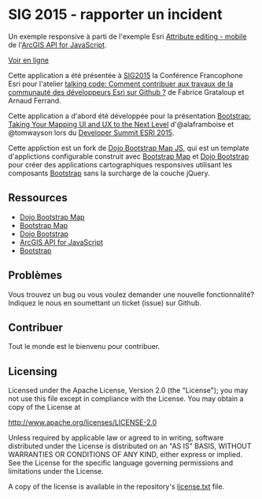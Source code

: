 # SIG 2015 - rapporter un incident

Un exemple responsive à parti de l'exemple Esri [Attribute editing - mobile](https://developers.arcgis.com/javascript/jssamples/mobile_citizenrequest.html) de l'[ArcGIS API for JavaScript](//js.arcgis.com).

[Voir en ligne](http://tsamaya.github.io/sig2015-incidents/)

Cette application a été présentée à [SIG2015](http://sig2015.esrifrance.fr) la Conférence Francophone Esri pour l'atelier [talking code: Comment contribuer aux travaux de la communauté des développeurs Esri sur Github ?](http://sig2015.esrifrance.fr/Talking-Code.aspx) de Fabrice Grataloup et Arnaud Ferrand.

Cette application a d'abord été développée pour la présentation [Bootstrap: Taking Your Mapping UI and UX to the Next Level](http://video.esri.com/watch/4369/bootstrap-taking-your-mapping-ui-and-ux-to-the-next-level) d'@alaframboise et @tomwayson lors du [Developer Summit ESRI 2015](http://proceedings.esri.com/library/userconf/devsummit15/).

Cette appliction est un fork de [Dojo Bootstrap Map JS](//github.com/Esri/dojo-bootstrap-map-js), qui est un template d'applictions configurable construit avec [Bootstrap Map](//github.com/Esri/bootstrap-map-js) et [Dojo Bootstrap](//github.com/xsokev/Dojo-Bootstrap) pour créer des applications cartographiques responsives utilisant les composants [Bootstrap](//getbootstrap.com) sans la surcharge de la couche jQuery.

## Ressources

* [Dojo Bootstrap Map](//github.com/Esri/dojo-bootstrap-map-js)
* [Bootstrap Map](//github.com/Esri/bootstrap-map-js)
* [Dojo Bootstrap](//github.com/xsokev/Dojo-Bootstrap)
* [ArcGIS API for JavaScript](//js.arcgis.com)
* [Bootstrap](//getbootstrap.com)

## Problèmes

Vous trouvez un bug ou vous voulez demander une nouvelle fonctionnalité? Indiquez le nous en soumettant un ticket (issue) sur Github.

## Contribuer

Tout le monde est le bienvenu pour contribuer.

## Licensing

Licensed under the Apache License, Version 2.0 (the "License");
you may not use this file except in compliance with the License.
You may obtain a copy of the License at

   http://www.apache.org/licenses/LICENSE-2.0

Unless required by applicable law or agreed to in writing, software
distributed under the License is distributed on an "AS IS" BASIS,
WITHOUT WARRANTIES OR CONDITIONS OF ANY KIND, either express or implied.
See the License for the specific language governing permissions and
limitations under the License.

A copy of the license is available in the repository's [license.txt](license.txt) file.
